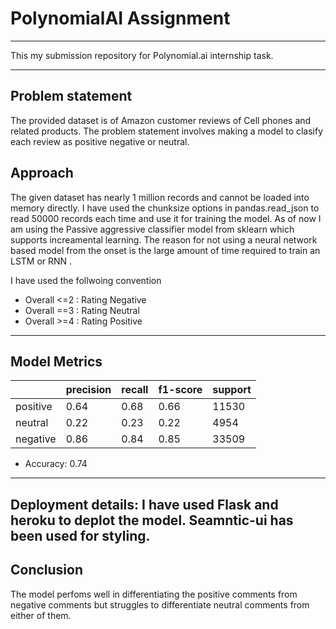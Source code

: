 # PolynomialAI Assignment

---

This my submission repository for Polynomial.ai internship task.

---

## Problem statement

 The provided dataset is of Amazon customer reviews of Cell phones and related products. The problem statement involves making a model to clasify each review as positive negative or neutral.
 
## Approach
The given dataset has nearly 1 million records and cannot be loaded into memory directly. I have used the chunksize options in pandas.read_json to read 50000 records each time and use it for training the model. As of now I am using the Passive aggressive classifier model from sklearn which supports increamental learning. The reason for not using a neural network based model from the onset is the large amount of time required to train an LSTM or RNN . 

I have used the follwoing convention
 - Overall <=2 : Rating Negative
 - Overall ==3 : Rating Neutral
 - Overall >=4 : Rating Positive

---

## Model Metrics

|                      | precision | recall | f1-score | support |
|----------------------|-----------|--------|----------|---------|
| positive             | 0.64      | 0.68   | 0.66     | 11530   |
| neutral              | 0.22      | 0.23   | 0.22     | 4954    |
| negative             | 0.86      | 0.84   | 0.85     | 33509   |

- Accuracy: 0.74

--- 

Deployment details:
I have used Flask and heroku to deplot the model. Seamntic-ui has been used for styling.
---

## Conclusion

The model perfoms well in differentiating the positive comments from negative comments but struggles to differentiate neutral comments from either of them.


